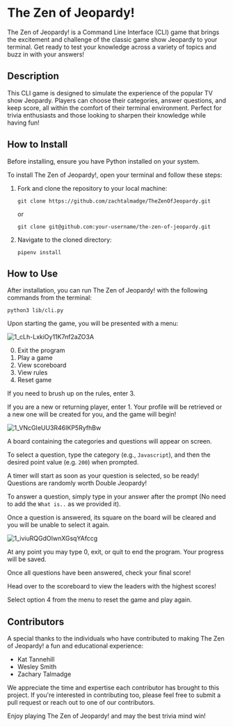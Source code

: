 # The Zen of Jeopardy!

The Zen of Jeopardy! is a Command Line Interface (CLI) game that brings the excitement and challenge of the classic game show Jeopardy to your terminal. Get ready to test your knowledge across a variety of topics and buzz in with your answers!

## Description

This CLI game is designed to simulate the experience of the popular TV show Jeopardy. Players can choose their categories, answer questions, and keep score, all within the comfort of their terminal environment. Perfect for trivia enthusiasts and those looking to sharpen their knowledge while having fun!

## How to Install

Before installing, ensure you have Python installed on your system.

To install The Zen of Jeopardy!, open your terminal and follow these steps:

1. Fork and clone the repository to your local machine:
   ```
   git clone https://github.com/zachtalmadge/TheZenOfJeopardy.git
   ```
   or
   ```
   git clone git@github.com:your-username/the-zen-of-jeopardy.git
   ```
3. Navigate to the cloned directory:
   ```
   pipenv install
   ```

## How to Use

After installation, you can run The Zen of Jeopardy! with the following commands from the terminal:
```
python3 lib/cli.py
```

Upon starting the game, you will be presented with a menu:

![1_cLh-LxkiOy11K7nf2aZO3A](https://github.com/zachtalmadge/the-zen-of-jeopardy/assets/139499376/804ba6c5-5958-44ad-8be9-aefbc1155096)

0. Exit the program
1. Play a game
2. View scoreboard
3. View rules
4. Reset game

If you need to brush up on the rules, enter 3. 

If you are a new or returning player, enter 1. Your profile will be retrieved or a new one will be created for you, and the game will begin!

![1_VNcGIeUU3R46IKP5RyfhBw](https://github.com/zachtalmadge/the-zen-of-jeopardy/assets/139499376/c25bcd4b-e7f0-4d87-b7d9-db80a5dde276)

A board containing the categories and questions will appear on screen.

To select a question, type the category (e.g., `Javascript`), and then the desired point value (e.g. `200`) when prompted.

A timer will start as soon as your question is selected, so be ready! Questions are randomly worth Double Jeopardy!

To answer a question, simply type in your answer after the prompt (No need to add the `What is..` as we provided it).

Once a question is answered, its square on the board will be cleared and you will be unable to select it again.

![1_iviuRQGdOIwnXGsqYAfccg](https://github.com/zachtalmadge/the-zen-of-jeopardy/assets/139499376/48b2b265-02cb-487f-a3a5-38b4a4c41f4d)

At any point you may type 0, exit, or quit to end the program. Your progress will be saved.

Once all questions have been answered, check your final score!

Head over to the scoreboard to view the leaders with the highest scores!

Select option 4 from the menu to reset the game and play again.

## Contributors

A special thanks to the individuals who have contributed to making The Zen of Jeopardy! a fun and educational experience:

- Kat Tannehill
- Wesley Smith
- Zachary Talmadge

We appreciate the time and expertise each contributor has brought to this project. If you're interested in contributing too, please feel free to submit a pull request or reach out to one of our contributors.

Enjoy playing The Zen of Jeopardy! and may the best trivia mind win!